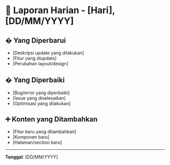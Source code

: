 # 📅 Laporan Harian - [Hari], [DD/MM/YYYY]

## � Yang Diperbarui
- [Deskripsi update yang dilakukan]
- [Fitur yang diupdate]
- [Perubahan layout/design]

## � Yang Diperbaiki
- [Bug/error yang diperbaiki]
- [Issue yang diselesaikan]
- [Optimisasi yang dilakukan]

## ➕ Konten yang Ditambahkan
- [Fitur baru yang ditambahkan]
- [Komponen baru]
- [Halaman/section baru]

---

**Tanggal**: [DD/MM/YYYY]
